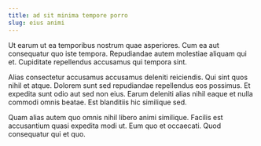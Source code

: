 ```yaml
---
title: ad sit minima tempore porro
slug: eius animi
---
```


Ut earum ut ea temporibus nostrum quae asperiores. Cum ea aut consequatur quo iste tempora. Repudiandae autem molestiae aliquam qui et. Cupiditate repellendus accusamus qui tempora sint.

Alias consectetur accusamus accusamus deleniti reiciendis. Qui sint quos nihil et atque. Dolorem sunt sed repudiandae repellendus eos possimus. Et expedita sunt odio aut sed non eius. Earum deleniti alias nihil eaque et nulla commodi omnis beatae. Est blanditiis hic similique sed.

Quam alias autem quo omnis nihil libero animi similique. Facilis est accusantium quasi expedita modi ut. Eum quo et occaecati. Quod consequatur qui et quo.
